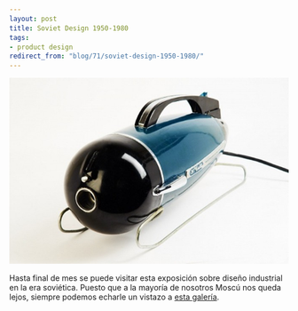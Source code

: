 ```yaml
---
layout: post
title: Soviet Design 1950-1980
tags:
- product design
redirect_from: "blog/71/soviet-design-1950-1980/"
---
```

<img src="/images/142.jpg" class="wide" />

Hasta final de mes se puede visitar esta exposición sobre diseño industrial en la era soviética. Puesto que a la mayoría de nosotros Moscú nos queda lejos, siempre podemos echarle un vistazo a <a href="http://cardesigncommunity.com/articles/news-and-reviews/exhibitions/2092.html">esta galería</a>.
